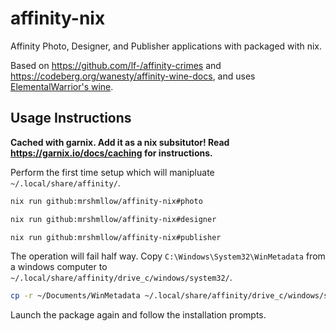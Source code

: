 # affinity-nix

Affinity Photo, Designer, and Publisher applications with packaged with nix.

Based on https://github.com/lf-/affinity-crimes and https://codeberg.org/wanesty/affinity-wine-docs, and uses [ElementalWarrior's wine](https://gitlab.winehq.org/ElementalWarrior/wine).

## Usage Instructions

**Cached with garnix. Add it as a nix subsitutor! Read https://garnix.io/docs/caching for instructions.**

Perform the first time setup which will manipluate `~/.local/share/affinity/`.

```bash
nix run github:mrshmllow/affinity-nix#photo

nix run github:mrshmllow/affinity-nix#designer

nix run github:mrshmllow/affinity-nix#publisher
```

The operation will fail half way. Copy `C:\Windows\System32\WinMetadata` from a windows computer to `~/.local/share/affinity/drive_c/windows/system32/`.

```bash
cp -r ~/Documents/WinMetadata ~/.local/share/affinity/drive_c/windows/system32/
```

Launch the package again and follow the installation prompts.
